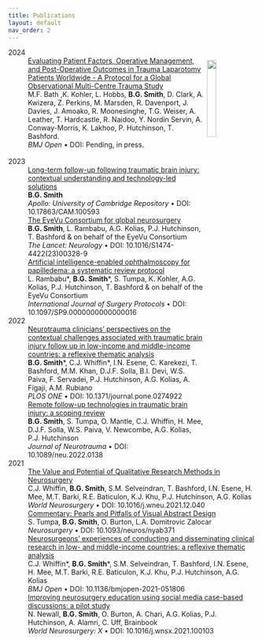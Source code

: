 ```yaml
---
title: Publications
layout: default
nav_order: 2
---
```



<dl>
  <dt>
    2024
  </dt>
  
  <dd><img src="https://pbs.twimg.com/profile_images/1689016933591486464/GNLNpZDQ_400x400.jpg" style="width:20%; float:right; margin:0.5em;">
      <a href="" target="_blank">Evaluating Patient Factors, Operative Management, and Post-Operative Outcomes in Trauma Laparotomy Patients Worldwide - A Protocol for a Global Observational Multi-Centre Trauma Study</a>
    <br>
      M.F. Bath ,K. Kohler, L. Hobbs, <b>B.G. Smith</b>, D. Clark, A. Kwizera, Z. Perkins, M. Marsden, R. Davenport, J. Davies, J. Amoako, R. Moonesinghe, T.G. Weiser, A. Leather, T. Hardcastle, R. Naidoo, Y. Nordin Servin, A. Conway-Morris, K. Lakhoo, P. Hutchinson, T. Bashford.
    <br>
    <i>BMJ Open</i> • DOI: Pending, in press.
  </dd>
  <br>
  <dt>
   2023
  </dt>

  <dd>
      <a href="https://doi.org/10.17863/CAM.100593" target="_blank">Long-term follow-up following traumatic brain injury: contextual understanding and technology-led solutions</a>
    <br>
      <b>B.G. Smith</b>
    <br>
    <i>Apollo: University of Cambridge Repository</i> • DOI: 10.17863/CAM.100593
  </dd>

  <dt> 
  </dt>
  <dd>
      <a href="https://doi.org/10.1016/S1474-4422(23)00328-9" target="_blank">The EyeVu Consortium for global neurosurgery</a>
    <br>
      <b>B.G. Smith</b>, L. Rambabu, A.G. Kolias, P.J. Hutchinson, T. Bashford & on behalf of the EyeVu Consortium
    <br>
    <i>The Lancet: Neurology</i> • DOI: 10.1016/S1474-4422(23)00328-9
  </dd>

<dt> 
</dt>
<dd>
<a href="https://doi.org/10.1097/SP9.0000000000000016" target="_blank">Artificial intelligence-enabled ophthalmoscopy for papilledema: a systematic review protocol</a>
<br>
L. Rambabu*, <b>B.G. Smith</b>*, S. Tumpa, K. Kohler, A.G. Kolias, P.J. Hutchinson, T. Bashford & on behalf of the EyeVu Consortium
<br>
<i>International Journal of Surgery Protocols</i> • DOI: 10.1097/SP9.0000000000000016
</dd>

<dt>
2022
</dt>
<dd>
<a href="https://doi.org/10.1371/journal.pone.0274922" target="_blank">Neurotrauma clinicians’ perspectives on the contextual challenges associated with traumatic brain injury follow up in low-income and middle-income countries: a reflexive thematic analysis</a>
<br>
<b>B.G. Smith</b>*, C.J. Whiffin*, I.N. Esene, C. Karekezi, T. Bashford, M.M. Khan, D.J.F. Solla, B.I. Devi, W.S. Paiva, F. Servadei, P.J. Hutchinson, A.G. Kolias, A. Figaji, A.M. Rubiano
<br>
<i>PLOS ONE</i> • DOI: 10.1371/journal.pone.0274922
</dd>

<dt>
</dt>
<dd>
<a href="https://doi.org/10.1089/neu.2022.0138" target="_blank">Remote follow-up technologies in traumatic brain injury: a scoping review</a>
<br>
<b>B.G. Smith</b>, S. Tumpa, O. Mantle, C.J. Whiffin, H. Mee, D.J.F. Solla, W.S. Paiva, V. Newcombe, A.G. Kolias, P.J. Hutchinson
<br>
<i>Journal of Neurotrauma</i> • DOI: 10.1089/neu.2022.0138
</dd>

<dt>
2021
</dt>
<dd>
<a href="https://doi.org/10.1016/j.wneu.2021.12.040" target="_blank">The Value and Potential of Qualitative Research Methods in Neurosurgery
</a>
<br>
C.J. Whiffin, <b>B.G. Smith</b>, S.M. Selveindran, T. Bashford, I.N. Esene, H. Mee, M.T. Barki, R.E. Baticulon, K.J. Khu, P.J. Hutchinson, A.G. Kolias
<br>
<i>World Neurosurgery</i> • DOI: 10.1016/j.wneu.2021.12.040
</dd>

<dt>
</dt>
<dd>
<a href="https://doi.org/10.1093/neuros/nyab371" target="_blank">Commentary: Pearls and Pitfalls of Visual Abstract Design</a>
<br>
S. Tumpa, <b>B.G. Smith</b>, O. Burton, L.A. Domitrovic Zalocar
<br>
<i>Neurosurgery</i> • DOI: 10.1093/neuros/nyab371

</dd>

<dt>
</dt>
<dd>
<a href="https://doi.org/10.1136/bmjopen-2021-051806" target="_blank">Neurosurgeons’ experiences of conducting and disseminating clinical research in low- and middle-income countries: a reflexive thematic analysis</a>
<br>
C.J. Whiffin*, <b>B.G. Smith</b>*, S.M. Selveindran, T. Bashford, I.N. Esene, H. Mee, M.T. Barki, R.E. Baticulon, K.J. Khu, P.J. Hutchinson, A.G. Kolias<br>
<i>BMJ Open</i> • DOI: 10.1136/bmjopen-2021-051806
</dd>

<dt>
</dt>
<dd>
<a href="https://doi.org/10.1016/j.wnsx.2021.100103" target="_blank">Improving neurosurgery education using social media case-based discussions: a pilot study
</a>
<br>
N. Newall, <b>B.G. Smith</b>, O. Burton, A. Chari, A.G. Kolias, P.J. Hutchinson, A. Alamri, C. Uff, Brainbook
<br>
<i>World Neurosurgery: X</i> • DOI: 10.1016/j.wnsx.2021.100103
</dd>

</dl>
